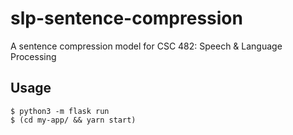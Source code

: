 # slp-sentence-compression

A sentence compression model for CSC 482: Speech & Language Processing

## Usage
```
$ python3 -m flask run
$ (cd my-app/ && yarn start)
```
